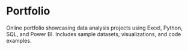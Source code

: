# Portfolio
Online portfolio showcasing data analysis projects using Excel, Python, SQL, and Power BI. Includes sample datasets, visualizations, and code examples.
